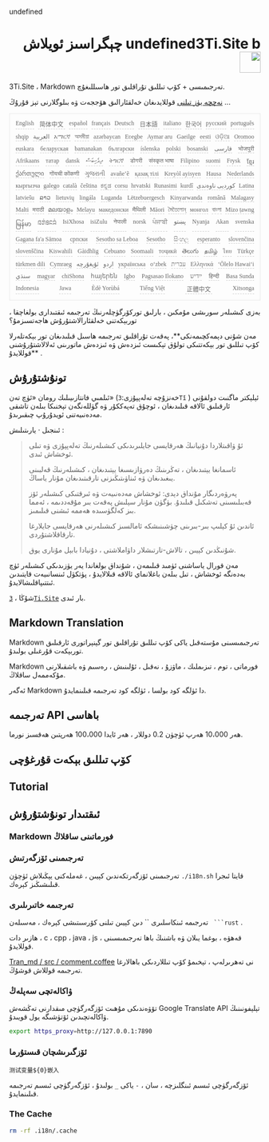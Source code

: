 undefined<h1 style="justify-content:space-between;text-align:right;direction:rtl">undefined3Ti.Site b چېگراسىز ئويلاش <img src="//i-01.eu.org/3Ti/logo.svg" style="user-select:none;margin-top:-1px;width:42px"></h1>

3Ti.Site ، Markdown تەرجىمىسى + كۆپ تىللىق تۇراقلىق تور ھاسىللىغۇچ.

[نەچچە يۈز تىلنى](https://github.com/i18n-site/node/blob/main/lang/src/index.js) قوللايدىغان خەلقئارالىق ھۆججەت ۋە بىلوگلارنى تېز قۇرۇڭ ...

<pre class="langli" style="display:flex;flex-wrap:wrap;background:transparent;border:1px solid #eee;font-size:12px;box-shadow:0 0 3px inset #eee;padding:12px 5px 4px 12px;justify-content:space-between;"><style>pre.langli i{font-weight:300;font-family:s;margin-right:7px;margin-bottom:8px;font-style:normal;color:#666;border-bottom:1px dashed #ccc;}</style><i>English</i><i> 简体中文 </i><i>español</i><i>français</i><i>Deutsch</i><i> 日本語 </i><i>italiano</i><i>한국어</i><i>русский</i><i>português</i><i>shqip</i><i>‫العربية‬</i><i>አማርኛ</i><i>অসমীয়া</i><i>azərbaycan</i><i>Eʋegbe</i><i>Aymar aru</i><i>Gaeilge</i><i>eesti</i><i>ଓଡ଼ିଆ</i><i>Oromoo</i><i>euskara</i><i>беларуская</i><i>bamanakan</i><i>български</i><i>íslenska</i><i>polski</i><i>bosanski</i><i>‫فارسی‬</i><i>भोजपुरी</i><i>Afrikaans</i><i>татар</i><i>dansk</i><i>‫ދިވެހިބަސް‬</i><i>ትግርኛ</i><i>डोगरी</i><i>संस्कृत भाषा</i><i>Filipino</i><i>suomi</i><i>Frysk</i><i>ខ្មែរ</i><i>ქართული</i><i>गोंयची कोंकणी</i><i>ગુજરાતી</i><i>avañe’ẽ</i><i>қазақ тілі</i><i>Kreyòl ayisyen</i><i>Hausa</i><i>Nederlands</i><i>кыргызча</i><i>galego</i><i>català</i><i>čeština</i><i>ಕನ್ನಡ</i><i>corsu</i><i>hrvatski</i><i>Runasimi</i><i>kurdî</i><i>‫کوردیی ناوەندی‬</i><i>Latina</i><i>latviešu</i><i>ລາວ</i><i>lietuvių</i><i>lingála</i><i>Luganda</i><i>Lëtzebuergesch</i><i>Kinyarwanda</i><i>română</i><i>Malagasy</i><i>Malti</i><i>मराठी</i><i>മലയാളം</i><i>Melayu</i><i>македонски</i><i>मैथिली</i><i>Māori</i><i>মৈতৈলোন্</i><i>монгол</i><i>বাংলা</i><i>Mizo ṭawng</i><i>မြန်မာ</i><i>𞄀𞄄𞄰𞄩𞄍𞄜𞄰</i><i>IsiXhosa</i><i>isiZulu</i><i>नेपाली</i><i>norsk</i><i>ਪੰਜਾਬੀ</i><i>‫پښتو‬</i><i>Nyanja</i><i>Akan</i><i>svenska</i><i>Gagana fa'a Sāmoa</i><i>српски</i><i>Sesotho sa Leboa</i><i>Sesotho</i><i>සිංහල</i><i>esperanto</i><i>slovenčina</i><i>slovenščina</i><i>Kiswahili</i><i>Gàidhlig</i><i>Cebuano</i><i>Soomaali</i><i>тоҷикӣ</i><i>తెలుగు</i><i>தமிழ்</i><i>ไทย</i><i>Türkçe</i><i>türkmen dili</i><i>Cymraeg</i><i>‫ئۇيغۇرچە‬</i><i>‫اردو‬</i><i>українська</i><i>o‘zbek</i><i>‫עברית‬</i><i>Ελληνικά</i><i>ʻŌlelo Hawaiʻi</i><i>‫سنڌي‬</i><i>magyar</i><i>chiShona</i><i>հայերեն</i><i>Igbo</i><i>Pagsasao Ilokano</i><i>‫ייִדיש‬</i><i>हिन्दी</i><i>Basa Sunda</i><i>Indonesia</i><i>Jawa</i><i>Èdè Yorùbá</i><i>Tiếng Việt</i><i> 正體中文 </i><i>Xitsonga</i></pre>

بەزى كىشىلەر سورىشى مۇمكىن ، بارلىق توركۆرگۈچلەرنىڭ تەرجىمە ئىقتىدارى بولغاچقا ، توربېكەتنى خەلقئارالاشتۇرۇش ھاجەتسىزمۇ؟

مەن شۇنى دېمەكچىمەنكى**، پەقەت تۇراقلىق تەرجىمە ھاسىل قىلىدىغان تور بېكەتلەرلا كۆپ تىللىق تور بېكەتتىكى تولۇق تېكىست ئىزدەش ۋە ئىزدەش ماتورىنى ئەلالاشتۇرۇشنى قوللايدۇ** .

## تونۇشتۇرۇش

ئىلمىي فانتازىيىلىك رومان «ئۈچ تەن» (خەنزۇچە تەلەپپۇزى:`3Tǐ` ) ئېلېكتر ماگنىت دولقۇنى ئارقىلىق ئالاقە قىلىدىغان ، ئوچۇق تەپەككۇر ۋە گۈللەنگەن تېخنىكا بىلەن تاشقى مەدەنىيەتنى ئويدۇرۇپ چىقىرىدۇ.

ئىنجىل · يارىتىلىش :

> ئۇ ۋاقىتلاردا دۇنيانىڭ ھەرقايسى جايلىرىدىكى كىشىلەرنىڭ تەلەپپۇزى ۋە تىلى ئوخشاش ئىدى.
>
> ئاسمانغا يېتىدىغان ، تەڭرىنىڭ دەرۋازىسىغا يېتىدىغان ، كىشىلەرنىڭ قەلبىنى يىغىدىغان ۋە ئىناۋىتىڭىزنى تارقىتىدىغان مۇنار ياساڭ.
>
> پەرۋەردىگار مۇنداق دېدى: ئوخشاش مەدەنىيەت ۋە ئىرقتىكى كىشىلەر ئۆز قەبىلىسىنى تەشكىل قىلىدۇ. بۈگۈن مۇنار سېلىش پەقەت بىر مۇقەددىمە ، ئەمما بىز كەلگۈسىدە ھەممە ئىشنى قىلىمىز.
>
> ئاندىن ئۇ كېلىپ بىر-بىرىنى چۈشىنىشكە ئامالسىز كىشىلەرنى ھەرقايسى جايلارغا تارقاقلاشتۇردى.
>
> شۇنىڭدىن كېيىن ، تالاش-تارتىشلار داۋاملاشتى ، دۇنيادا بابېل مۇنارى يوق.

مەن قورال ياساشنى ئۈمىد قىلىمەن ، شۇنداق بولغاندا يەر يۈزىدىكى كىشىلەر ئۈچ بەدەنگە ئوخشاش ، تىل بىلەن باغلانماي ئالاقە قىلالايدۇ ، پۈتكۈل ئىنسانىيەت قايتىدىن ئىتتىپاقلىشالايدۇ.

شۇڭا ، [`3Ti.Site`](//3Ti.Site) بار ئىدى.

## Markdown Translation

Markdown تەرجىمىسىنى مۇستەقىل ياكى كۆپ تىللىق تۇراقلىق تور گېنېراتورى ئارقىلىق توربېكەت قۇرغىلى بولىدۇ.

Markdown فورماتى ، توم ، تىزىملىك ​​، ماۋزۇ ، نەقىل ، ئۇلىنىش ، رەسىم ۋە باشقىلارنى مۇكەممەل ساقلاڭ.

ئەگەر Markdown دا ئۈلگە كود بولسا ، ئۈلگە كود تەرجىمە قىلىنمايدۇ.

## تەرجىمە API باھاسى

ھەر 10،000 ھەرپ ئۈچۈن 0.2 دوللار ، ھەر ئايدا 100،000 ھەرپتىن ھەقسىز نورما.

## كۆپ تىللىق بېكەت قۇرغۇچى

## Tutorial

## ئىقتىدار تونۇشتۇرۇش

### Markdown فورماتىنى ساقلاڭ

### تەرجىمىنى ئۆزگەرتىش

تەرجىمىنى ئۆزگەرتكەندىن كېيىن ، غەملەكنى يېڭىلاش ئۈچۈن `./i18n.sh` قايتا ئىجرا قىلىشىڭىز كېرەك.

### تەرجىمە خاتىرىلىرى

تەرجىمە ئىنكاسلىرى `` دىن كېيىن تىلنى كۆرسىتىشى كېرەك ، مەسىلەن ` ```rust` .

ھازىر دات ، c ، cpp ، java ، js ، قەھۋە ، بوغما يىلان ۋە باشنىڭ باھا تەرجىمىسىنى قوللايدۇ.

[Tran_md / src / comment.coffee](https://github.com/i18n-site/node/blob/main/tran_md/src/comment.coffee) نى تەھرىرلەپ ، تېخىمۇ كۆپ تىللاردىكى باھالارغا تەرجىمە قوللاش قوشۇڭ.

### ۋاكالەتچى سەپلەڭ

تۆۋەندىكى مۇھىت ئۆزگەرگۈچى مىقدارنى تەڭشەش Google Translate API تېلېفونىنىڭ ۋاكالەتچىدىن ئۆتۈشىگە يول قويىدۇ.

```bash
export https_proxy=http://127.0.0.1:7890
```

### ئۆزگىرىشچان قىستۇرما

```
测试变量${0}嵌入
```

ئۆزگەرگۈچى ئىسىم ئىنگلىزچە ، سان ، `-` ياكى `_` بولىدۇ ، ئۆزگەرگۈچى ئىسىم تەرجىمە قىلىنمايدۇ.

### The Cache

```bash
rm -rf .i18n/.cache
```
